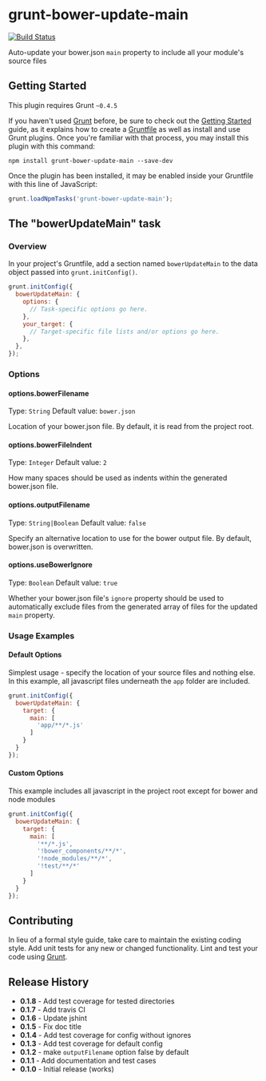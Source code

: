 # grunt-bower-update-main

[![Build Status](https://travis-ci.org/matmar10/grunt-bower-update-main.svg)](https://travis-ci.org/matmar10/grunt-bower-update-main)

Auto-update your bower.json `main` property to include all your module's source files

## Getting Started
This plugin requires Grunt `~0.4.5`

If you haven't used [Grunt](http://gruntjs.com/) before, be sure to check out the [Getting Started](http://gruntjs.com/getting-started) guide, as it explains how to create a [Gruntfile](http://gruntjs.com/sample-gruntfile) as well as install and use Grunt plugins. Once you're familiar with that process, you may install this plugin with this command:

```shell
npm install grunt-bower-update-main --save-dev
```

Once the plugin has been installed, it may be enabled inside your Gruntfile with this line of JavaScript:

```js
grunt.loadNpmTasks('grunt-bower-update-main');
```

## The "bowerUpdateMain" task

### Overview
In your project's Gruntfile, add a section named `bowerUpdateMain` to the data object passed into `grunt.initConfig()`.

```js
grunt.initConfig({
  bowerUpdateMain: {
    options: {
      // Task-specific options go here.
    },
    your_target: {
      // Target-specific file lists and/or options go here.
    },
  },
});
```

### Options

#### options.bowerFilename
Type: `String`
Default value: `bower.json`

Location of your bower.json file. By default, it is read from the project root.

#### options.bowerFileIndent
Type: `Integer`
Default value: `2`

How many spaces should be used as indents within the generated bower.json file.

#### options.outputFilename
Type: `String|Boolean`
Default value: `false`

Specify an alternative location to use for the bower output file. By default, bower.json is overwritten.

#### options.useBowerIgnore
Type: `Boolean`
Default value: `true`

Whether your bower.json file's `ignore` property should be used to automatically exclude files from the generated
array of files for the updated `main` property.

### Usage Examples

#### Default Options
Simplest usage - specify the location of your source files and nothing else.
In this example, all javascript files underneath the `app` folder are included.

```js
grunt.initConfig({
  bowerUpdateMain: {
    target: {
      main: [
        'app/**/*.js'
      ]
    }
  }
});
```

#### Custom Options
This example includes all javascript in the project root except for bower and node modules

```js
grunt.initConfig({
  bowerUpdateMain: {
    target: {
      main: [
        '**/*.js',
        '!bower_components/**/*',
        '!node_modules/**/*',
        '!test/**/*'
      ]
    }
  }
});
```

## Contributing
In lieu of a formal style guide, take care to maintain the existing coding style. Add unit tests for any new or changed functionality. Lint and test your code using [Grunt](http://gruntjs.com/).

## Release History

* **0.1.8** - Add test coverage for tested directories
* **0.1.7** - Add travis CI
* **0.1.6** - Update jshint
* **0.1.5** - Fix doc title
* **0.1.4** - Add test coverage for config without ignores
* **0.1.3** - Add test coverage for default config
* **0.1.2** - make `outputFilename` option false by default
* **0.1.1** - Add documentation and test cases
* **0.1.0** - Initial release (works)
